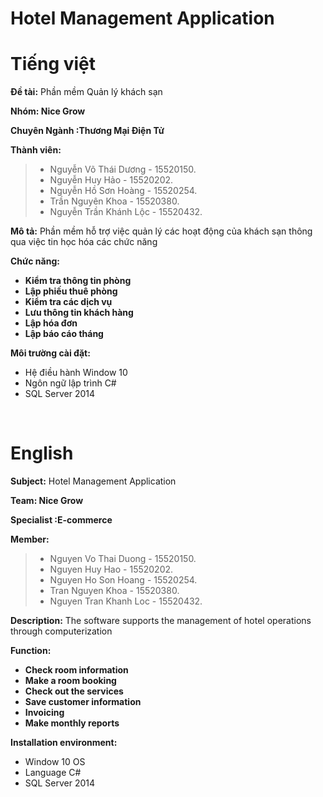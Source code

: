 # Hotel Management Application

# Tiếng việt 

**Đề tài:** Phần mềm Quản lý khách sạn

**Nhóm: Nice Grow**

**Chuyên Ngành :Thương Mại Điện Tử**

**Thành viên:**
>+ Nguyễn Võ Thái Dương - 15520150.
>+ Nguyễn Huy Hảo - 15520202.
>+ Nguyễn Hồ Sơn Hoàng - 15520254.
>+ Trần Nguyên Khoa - 15520380.
>+ Nguyễn Trần Khánh Lộc - 15520432.


**Mô tả:** Phần mềm hỗ trợ việc quản lý các hoạt động của khách sạn thông qua việc tin học hóa các chức năng

**Chức năng:**
- **Kiểm tra thông tin phòng**
- **Lập phiếu thuê phòng**
- **Kiểm tra các dịch vụ**
- **Lưu thông tin khách hàng**
- **Lập hóa đơn**
- **Lập báo cáo tháng**

**Môi trường cài đặt:**
* Hệ điều hành Window 10
* Ngôn ngữ lập trình C#
* SQL Server 2014
    
    
# English 

**Subject:** Hotel Management Application

**Team: Nice Grow**

**Specialist :E-commerce**

**Member:**
>+ Nguyen Vo Thai Duong - 15520150.
>+ Nguyen Huy Hao - 15520202.
>+ Nguyen Ho Son Hoang - 15520254.
>+ Tran Nguyen Khoa - 15520380.
>+ Nguyen Tran Khanh Loc - 15520432.

**Description:** The software supports the management of hotel operations through computerization

**Function:**
- **Check room information**
- **Make a room booking**
- **Check out the services**
- **Save customer information**
- **Invoicing**
- **Make monthly reports**

**Installation environment:**
* Window 10 OS
* Language C#
* SQL Server 2014




